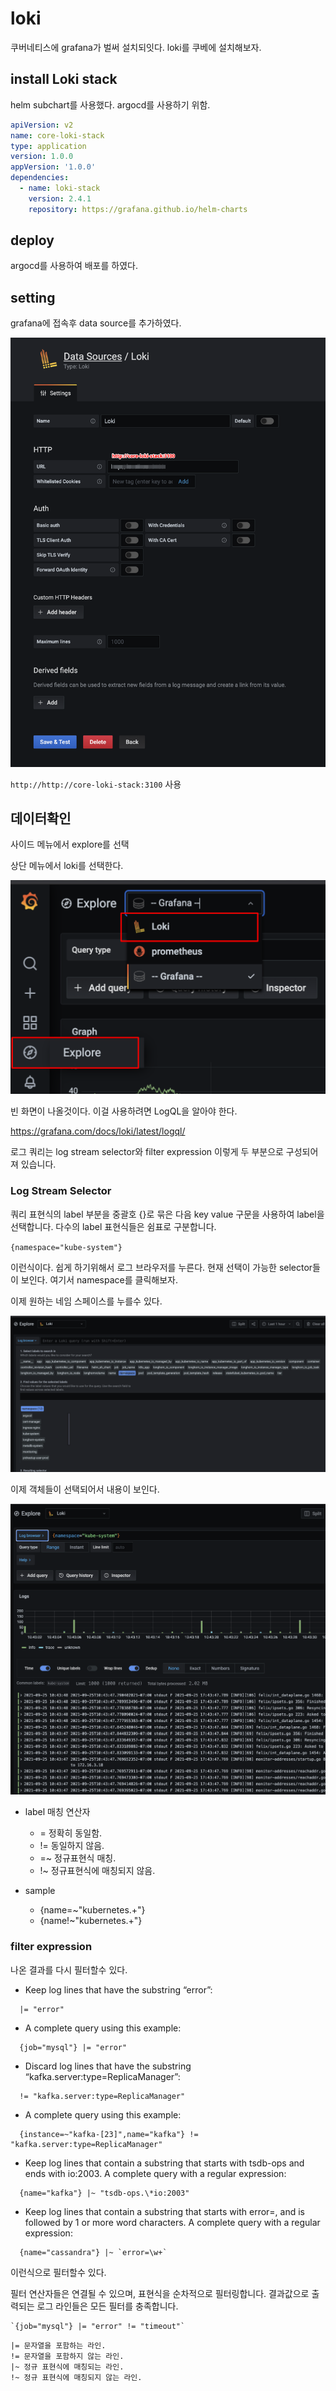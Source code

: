 # loki

쿠버네티스에 grafana가 벌써 설치되잇다. loki를 쿠베에 설치해보자.

## install Loki stack

helm subchart를 사용했다. argocd를 사용하기 위함.

```yml
apiVersion: v2
name: core-loki-stack
type: application
version: 1.0.0
appVersion: '1.0.0'
dependencies:
  - name: loki-stack
    version: 2.4.1
    repository: https://grafana.github.io/helm-charts
```

## deploy

argocd를 사용하여 배포를 하였다.

## setting

grafana에 접속후 data source를 추가하였다.

![](./images/2021-09-25-10-27-24.png)

`http://http://core-loki-stack:3100` 사용

## 데이터확인

사이드 메뉴에서 explore를 선택

상단 메뉴에서 loki를 선택한다.

![](./images/2021-09-25-10-31-05.png)

빈 화면이 나올것이다. 이걸 사용하려면 LogQL을 알아야 한다.

<https://grafana.com/docs/loki/latest/logql/>

로그 쿼리는 log stream selector와 filter expression 이렇게 두 부분으로 구성되어져 있습니다.

### Log Stream Selector

쿼리 표현식의 label 부분을 중괄호 {}로 묶은 다음 key value 구문을 사용하여 label을 선택합니다. 다수의 label 표현식들은 쉼표로 구분합니다.

`{namespace="kube-system"}`

이런식이다. 쉽게 하기위해서 로그 브라우저를 누른다. 현재 선택이 가능한 selector들이 보인다. 여기서 namespace를 클릭해보자.

이제 원하는 네임 스페이스를 누를수 있다.

![](./images/2021-09-25-10-43-33.png)

이제 객체들이 선택되어서 내용이 보인다.

![](./images/2021-09-25-10-45-29.png)

- label 매칭 연산자

  - = 정확히 동일함.
  - != 동일하지 않음.
  - =~ 정규표현식 매칭.
  - !~ 정규표현식에 매칭되지 않음.

- sample

  - {name=~"kubernetes.+"}
  - {name!~"kubernetes.+"}

### filter expression

나온 결과를 다시 필터할수 있다.

- Keep log lines that have the substring “error”:

```text
  |= "error"
```

- A complete query using this example:

```text
  {job="mysql"} |= "error"
```

- Discard log lines that have the substring “kafka.server:type=ReplicaManager”:

```text
  != "kafka.server:type=ReplicaManager"
```

- A complete query using this example:

```text
  {instance=~"kafka-[23]",name="kafka"} != "kafka.server:type=ReplicaManager"
```

- Keep log lines that contain a substring that starts with tsdb-ops and ends with io:2003. A complete query with a regular expression:

```text
  {name="kafka"} |~ "tsdb-ops.\*io:2003"
```

- Keep log lines that contain a substring that starts with error=, and is followed by 1 or more word characters. A complete query with a regular expression:

```text
  {name="cassandra"} |~ `error=\w+`
```

이런식으로 필터할수 있다.

필터 연산자들은 연결될 수 있으며, 표현식을 순차적으로 필터링합니다. 결과값으로 출력되는 로그 라인들은 모든 필터를 충족합니다.

```text
`{job="mysql"} |= "error" != "timeout"`
```

```text
|= 문자열을 포함하는 라인.
!= 문자열을 포함하지 않는 라인.
|~ 정규 표현식에 매칭되는 라인.
!~ 정규 표현식에 매칭되지 않는 라인.
```
